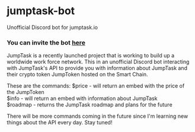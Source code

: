# jumptask-bot
Unofficial Discord bot for jumptask.io
### You can invite the bot [here](https://discord.com/oauth2/authorize?client_id=936307386447188039&permissions=117760&scope=bot)

JumpTask is a recently launched project that is working to build up a worldwide work force network. This in an unofficial Discord bot interacting with JumpTask's API to provide you with information about JumpTask and their crypto token JumpToken hosted on the Smart Chain.

These are the commands:
$price - will return an embed with the price of the JumpToken<br>
$info - will return an embed with information about JumpTask<br>
$roadmap - returns the JumpTask roadmap and plans for the future

There will be more commands coming in the future since I'm learning new things about the API every day. Stay tuned!
